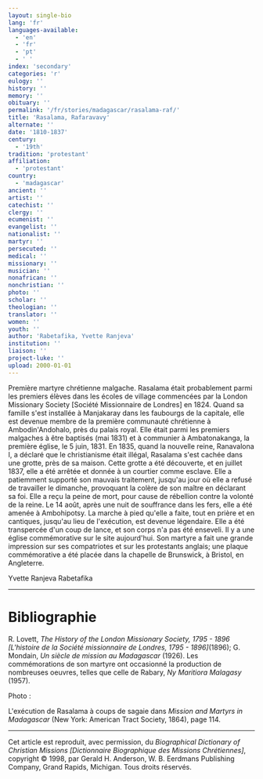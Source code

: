 ```yaml
---
layout: single-bio
lang: 'fr'
languages-available:
  - 'en'
  - 'fr'
  - 'pt'
  - ' '
index: 'secondary'
categories: 'r'
eulogy: ''
history: ''
memory: ''
obituary: ''
permalink: '/fr/stories/madagascar/rasalama-raf/'
title: 'Rasalama, Rafaravavy'
alternate: ''
date: '1810-1837'
century:
  - '19th'
tradition: 'protestant'
affiliation:
  - 'protestant'
country:
  - 'madagascar'
ancient: ''
artist: ''
catechist: ''
clergy: ''
ecumenist: ''
evangelist: ''
nationalist: ''
martyr: ''
persecuted: ''
medical: ''
missionary: ''
musician: ''
nonafrican: ''
nonchristian: ''
photo: ''
scholar: ''
theologian: ''
translator: ''
women: ''
youth: ''
author: 'Rabetafika, Yvette Ranjeva'
institution: ''
liaison: ''
project-luke: ''
upload: 2000-01-01
---
```



Première martyre chrétienne malgache. Rasalama était probablement parmi les premiers élèves dans les écoles de village commencées par la London Missionary Society [Société Missionnaire de Londres] en 1824. Quand sa famille s'est installée à Manjakaray dans les faubourgs de la capitale, elle est devenue membre de la première communauté chrétienne à Ambodin'Andohalo, près du palais royal. Elle était parmi les premiers malgaches à être baptisés (mai 1831) et à communier à Ambatonakanga, la première église, le 5 juin, 1831. En 1835, quand la nouvelle reine, Ranavalona I, a déclaré que le christianisme était illégal, Rasalama s'est cachée dans une grotte, près de sa maison. Cette grotte a été découverte, et en juillet 1837, elle a été arrêtée et donnée à un courtier comme esclave. Elle a patiemment supporté son mauvais traitement, jusqu'au jour où elle a refusé de travailler le dimanche, provoquant la colère de son maître en déclarant sa foi. Elle a reçu la peine de mort, pour cause de rébellion contre la volonté de la reine. Le 14 août, après une nuit de souffrance dans les fers, elle a été amenée à Ambohipotsy. La marche à pied qu'elle a faite, tout en prière et en cantiques, jusqu'au lieu de l'exécution, est devenue légendaire. Elle a été transpercée d'un coup de lance, et son corps n'a pas été enseveli. Il y a une église commémorative sur le site aujourd'hui. Son martyre a fait une grande impression sur ses compatriotes et sur les protestants anglais; une plaque commémorative a été placée dans la chapelle de Brunswick, à Bristol, en Angleterre.

Yvette Ranjeva Rabetafika

---

# Bibliographie

R. Lovett, *The History of the London Missionary Society, 1795 - 1896 [L'histoire de la Société missionnaire de Londres, 1795 - 1896]*(1896); G. Mondain, *Un siècle de mission au Madagascar* (1926). Les commémorations de son martyre ont occasionné la production de nombreuses oeuvres, telles que celle de Rabary, *Ny Maritiora Malagasy* (1957).

Photo :

L'exécution de Rasalama à coups de sagaie dans *Mission and Martyrs in Madagascar* (New York: American Tract Society, 1864), page 114.

---

Cet article est reproduit, avec permission, du  *Biographical Dictionary of Christian Missions [Dictionnaire Biographique des Missions Chrétiennes]*, copyright © 1998, par Gerald H. Anderson, W. B. Eerdmans Publishing Company, Grand Rapids, Michigan. Tous droits réservés.